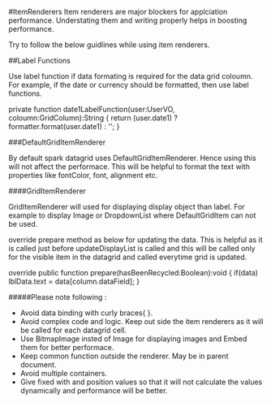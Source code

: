 #ItemRenderers
Item renderers are major blockers for applciation performance. Understating them and writing properly helps in boosting performance.

Try to follow the below guidlines while using item renderers.


##Label Functions


Use label function if data formating is required for the data grid coloumn. For example, if the date or currency should be formatted, then use label functions.

private function date1LabelFunction(user:UserVO, coloumn:GridColumn):String
{
	return (user.date1) ? formatter.format(user.date1) : '';
}



###DefaultGridItemRenderer

By default spark datagrid uses DefaultGridItemRenderer. Hence using this will not affect the performace. This will be helpful to format the text with properties like fontColor, font, alignment etc.


####GridItemRenderer

GridItemRenderer will used for displaying display object than label. For example to display Image or DropdownList where DefaultGridItem can not be used.

override prepare method as below for updating the data. This is helpful as it is called just before updateDisplayList is called and this will be called only for the visible item in the datagrid and called everytime grid is updated.

override public function prepare(hasBeenRecycled:Boolean):void {
				if(data) lblData.text = data[column.dataField];
			}

#####Please note following :
* Avoid data binding with curly braces{ }.
* Avoid complex code and logic. Keep out side the item renderers as it will be called for each datagrid cell.
* Use BitmapImage insted of Image for displaying images and Embed them for better performace.
* Keep common function outside the renderer. May be in parent document.
* Avoid multiple containers.
* Give fixed with and position values so that it will not calculate the values dynamically and performance will be  better.



